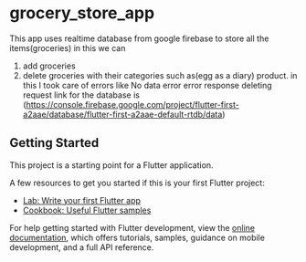 # grocery_store_app
This app uses realtime database from google firebase to store all the items(groceries)
in this we can
1. add groceries
2. delete groceries
with their categories such as(egg as a diary) product.
in this I took care of errors like 
No data error
error response 
deleting request
link for the database is 
(https://console.firebase.google.com/project/flutter-first-a2aae/database/flutter-first-a2aae-default-rtdb/data)

## Getting Started

This project is a starting point for a Flutter application.

A few resources to get you started if this is your first Flutter project:

- [Lab: Write your first Flutter app](https://docs.flutter.dev/get-started/codelab)
- [Cookbook: Useful Flutter samples](https://docs.flutter.dev/cookbook)

For help getting started with Flutter development, view the
[online documentation](https://docs.flutter.dev/), which offers tutorials,
samples, guidance on mobile development, and a full API reference.
